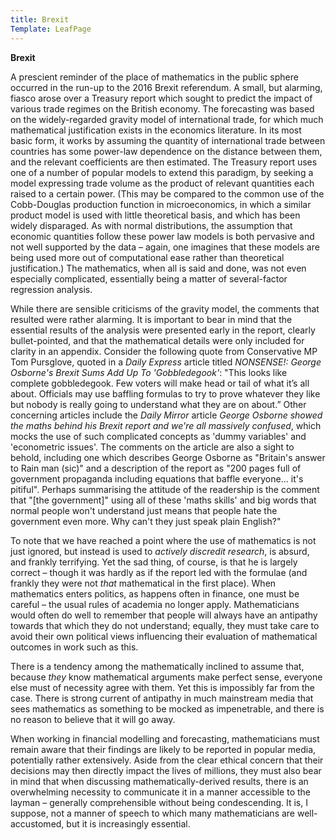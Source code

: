 ```yaml
---
title: Brexit
Template: LeafPage
---
```


**Brexit**

A prescient reminder of the place of mathematics in the public sphere occurred in the run-up to the 2016 Brexit referendum. A small, but alarming, fiasco arose over a Treasury report which sought to predict the impact of various trade regimes on the British economy. The forecasting was based on the widely-regarded gravity model of international trade, for which much mathematical justification exists in the economics literature. In its most basic form, it works by assuming the quantity of international trade between countries has some power-law dependence on the distance between them, and the relevant coefficients are then estimated. The Treasury report uses one of a number of popular models to extend this paradigm, by seeking a model expressing trade volume as the product of relevant quantities each raised to a certain power. (This may be compared to the common use of the Cobb-Douglas production function in microeconomics, in which a similar product model is used with little theoretical basis, and which has been widely disparaged.  As with normal distributions, the assumption that economic quantities follow these power law models is both pervasive and not well supported by the data – again, one imagines that these models are being used more out of computational ease rather than theoretical justification.)  The mathematics, when all is said and done, was not even especially complicated, essentially being a matter of several-factor regression analysis.


While there are sensible criticisms of the gravity model, the comments that resulted were rather alarming. It is important to bear in mind that the essential results of the analysis were presented early in the report, clearly bullet-pointed, and that the mathematical details were only included for clarity in an appendix. Consider the following quote from Conservative MP Tom Pursglove, quoted in a *Daily Express* article titled *NONSENSE!: George Osborne's Brexit Sums Add Up To 'Gobbledegook'*: "This looks like complete gobbledegook. Few voters will make head or tail of what it’s all about. Officials may use baffling formulas to try to prove whatever they like but nobody is really going to understand what they are on about.” Other concerning articles include the *Daily Mirror* article *George Osborne showed the maths behind his Brexit report and we're all massively confused*, which mocks the use of such complicated concepts as 'dummy variables' and 'econometric issues'. The comments on the article are also a sight to behold, including one which describes George Osborne as "Britain's answer to Rain man (sic)" and a description of the report as "200 pages full of government propaganda including equations that baffle everyone... it's pitiful". Perhaps summarising the attitude of the readership is the comment that "\[the government]" using all of these 'maths skills' and big words that normal people won't understand just means that people hate the government even more. Why can't they just speak plain English?"

To note that we have reached a point where the use of mathematics is not just ignored, but instead is used to *actively discredit research*, is absurd, and frankly terrifying. Yet the sad thing, of course, is that he is largely correct – though it was hardly as if the report led with the formulae (and frankly they were not *that* mathematical in the first place). When mathematics enters politics, as happens often in finance, one must be careful – the usual rules of academia no longer apply. Mathematicians would often do well to remember that people will always have an antipathy towards that which they do not understand; equally, they must take care to avoid their own political views influencing their evaluation of mathematical outcomes in work such as this. 

There is a tendency among the mathematically inclined to assume that, because *they* know mathematical arguments make perfect sense, everyone else must of necessity agree with them. Yet this is impossibly far from the case. There is strong current of antipathy in much mainstream media that sees mathematics as something to be mocked as impenetrable, and there is no reason to believe that it will go away.  

When working in financial modelling and forecasting, mathematicians must remain aware that their findings are likely to be reported in popular media, potentially rather extensively. Aside from the clear ethical concern that their decisions may then directly impact the lives of millions, they must also bear in mind that when discussing mathematically-derived results, there is an overwhelming necessity to communicate it in a manner accessible to the layman – generally comprehensible without being condescending. It is, I suppose, not a manner of speech to which many mathematicians are well-accustomed, but it is increasingly essential.
